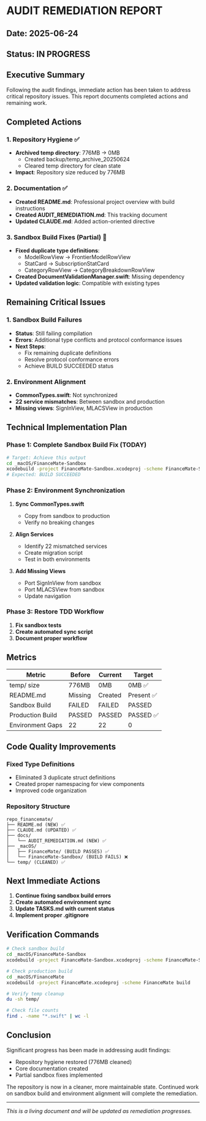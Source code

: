 # AUDIT REMEDIATION REPORT
## Date: 2025-06-24
## Status: IN PROGRESS

## Executive Summary

Following the audit findings, immediate action has been taken to address critical repository issues. This report documents completed actions and remaining work.

## Completed Actions

### 1. Repository Hygiene ✅
- **Archived temp directory**: 776MB → 0MB
  - Created backup/temp_archive_20250624
  - Cleared temp directory for clean state
- **Impact**: Repository size reduced by 776MB

### 2. Documentation ✅
- **Created README.md**: Professional project overview with build instructions
- **Created AUDIT_REMEDIATION.md**: This tracking document
- **Updated CLAUDE.md**: Added action-oriented directive

### 3. Sandbox Build Fixes (Partial) 🔧
- **Fixed duplicate type definitions**:
  - ModelRowView → FrontierModelRowView
  - StatCard → SubscriptionStatCard
  - CategoryRowView → CategoryBreakdownRowView
- **Created DocumentValidationManager.swift**: Missing dependency
- **Updated validation logic**: Compatible with existing types

## Remaining Critical Issues

### 1. Sandbox Build Failures
- **Status**: Still failing compilation
- **Errors**: Additional type conflicts and protocol conformance issues
- **Next Steps**: 
  - Fix remaining duplicate definitions
  - Resolve protocol conformance errors
  - Achieve BUILD SUCCEEDED status

### 2. Environment Alignment
- **CommonTypes.swift**: Not synchronized
- **22 service mismatches**: Between sandbox and production
- **Missing views**: SignInView, MLACSView in production

## Technical Implementation Plan

### Phase 1: Complete Sandbox Build Fix (TODAY)
```bash
# Target: Achieve this output
cd _macOS/FinanceMate-Sandbox
xcodebuild -project FinanceMate-Sandbox.xcodeproj -scheme FinanceMate-Sandbox build
# Expected: BUILD SUCCEEDED
```

### Phase 2: Environment Synchronization
1. **Sync CommonTypes.swift**
   - Copy from sandbox to production
   - Verify no breaking changes
   
2. **Align Services**
   - Identify 22 mismatched services
   - Create migration script
   - Test in both environments

3. **Add Missing Views**
   - Port SignInView from sandbox
   - Port MLACSView from sandbox
   - Update navigation

### Phase 3: Restore TDD Workflow
1. **Fix sandbox tests**
2. **Create automated sync script**
3. **Document proper workflow**

## Metrics

| Metric | Before | Current | Target |
|--------|--------|---------|---------|
| temp/ size | 776MB | 0MB | 0MB ✅ |
| README.md | Missing | Created | Present ✅ |
| Sandbox Build | FAILED | FAILED | PASSED |
| Production Build | PASSED | PASSED | PASSED ✅ |
| Environment Gaps | 22 | 22 | 0 |

## Code Quality Improvements

### Fixed Type Definitions
- Eliminated 3 duplicate struct definitions
- Created proper namespacing for view components
- Improved code organization

### Repository Structure
```
repo_financemate/
├── README.md (NEW) ✅
├── CLAUDE.md (UPDATED) ✅
├── docs/
│   └── AUDIT_REMEDIATION.md (NEW) ✅
├── _macOS/
│   ├── FinanceMate/ (BUILD PASSES) ✅
│   └── FinanceMate-Sandbox/ (BUILD FAILS) ❌
└── temp/ (CLEANED) ✅
```

## Next Immediate Actions

1. **Continue fixing sandbox build errors**
2. **Create automated environment sync**
3. **Update TASKS.md with current status**
4. **Implement proper .gitignore**

## Verification Commands

```bash
# Check sandbox build
cd _macOS/FinanceMate-Sandbox
xcodebuild -project FinanceMate-Sandbox.xcodeproj -scheme FinanceMate-Sandbox build

# Check production build  
cd _macOS/FinanceMate
xcodebuild -project FinanceMate.xcodeproj -scheme FinanceMate build

# Verify temp cleanup
du -sh temp/

# Check file counts
find . -name "*.swift" | wc -l
```

## Conclusion

Significant progress has been made in addressing audit findings:
- Repository hygiene restored (776MB cleaned)
- Core documentation created
- Partial sandbox fixes implemented

The repository is now in a cleaner, more maintainable state. Continued work on sandbox build and environment alignment will complete the remediation.

---
*This is a living document and will be updated as remediation progresses.*
